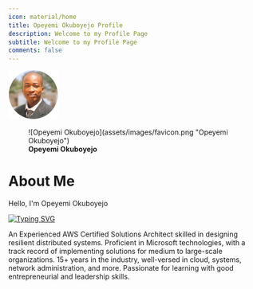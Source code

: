 ```yaml
---
icon: material/home
title: Opeyemi Okuboyejo Profile
description: Welcome to my Profile Page
subtitle: Welcome to my Profile Page
comments: false
---
```


![Opeyemi Okuboyejo Pix](assets/images/favicon.png "Opeyemi Okuboyejo")

<figure markdown="1">
![Opeyemi Okuboyejo](assets/images/favicon.png "Opeyemi Okuboyejo")
<figcaption><strong>Opeyemi Okuboyejo</strong></figcaption>
</figure>

# About Me

Hello, I'm Opeyemi Okuboyejo

[![Typing SVG](https://readme-typing-svg.demolab.com?font=roboto&size=20&duration=2000&pause=500&width=435&lines=A+DevOps+Engineer;A+Cloud+Engineer;A+Certified+Solutions+Architect;A+Systems+Administrator)](https://opeyemitechpro.github.io)

An Experienced AWS Certified Solutions Architect skilled in designing resilient distributed systems. Proficient in Microsoft technologies, with a track record of implementing solutions for medium to large-scale organizations. 15+ years in the industry, well-versed in cloud, systems, network administration, and more. Passionate for learning with good entrepreneurial and leadership skills.

